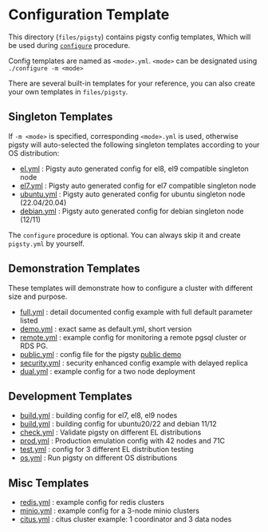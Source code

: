 # Configuration Template

This directory (`files/pigsty`) contains pigsty config templates, Which will be used during [`configure`](https://doc.pigsty.cc/#/INSTALL) procedure.

Config templates are named as `<mode>.yml`.  `<mode>` can be designated using `./configure -m <mode>`

There are several built-in templates for your reference, you can also create your own templates in `files/pigsty`.


## Singleton Templates

If `-m <mode>` is specified, corresponding `<mode>.yml` is used, otherwise pigsty will auto-selected the following singleton templates according to your OS distribution:

* [el.yml](el.yml) : Pigsty auto generated config for el8, el9 compatible singleton node
* [el7.yml](el7.yml) : Pigsty auto generated config for el7 compatible singleton node
* [ubuntu.yml](ubuntu.yml) : Pigsty auto generated config for ubuntu singleton node (22.04/20.04)
* [debian.yml](debian.yml) : Pigsty auto generated config for debian singleton node (12/11)

The `configure` procedure is optional. You can always skip it and create `pigsty.yml` by yourself.


## Demonstration Templates

These templates will demonstrate how to configure a cluster with different size and purpose.

* [full.yml](full.yml) : detail documented config example with full default parameter listed
* [demo.yml](demo.yml) : exact same as default.yml, short version
* [remote.yml](remote.yml) : example config for monitoring a remote pgsql cluster or RDS PG.
* [public.yml](public.yml) : config file for the pigsty [public demo](https://demo.pigsty.cc)
* [security.yml](security.yml) : security enhanced config example with delayed replica
* [dual.yml](dual.yml) : example config for a two node deployment

## Development Templates

* [build.yml](build.yml) : building config for el7, el8, el9 nodes
* [build.yml](build.yml) : building config for ubuntu20/22 and debian 11/12
* [check.yml](check.yml) : Validate pigsty on different EL distributions
* [prod.yml](prod.yml) : Production emulation config with 42 nodes and 71C
* [test.yml](test.yml) : config for 3 different EL distribution testing
* [os.yml](os.yml) : Run pigsty on different OS distributions


## Misc Templates

* [redis.yml](redis.yml) : example config for redis clusters
* [minio.yml](minio.yml) : example config for a 3-node minio clusters
* [citus.yml](citus.yml) : citus cluster example: 1 coordinator and 3 data nodes





